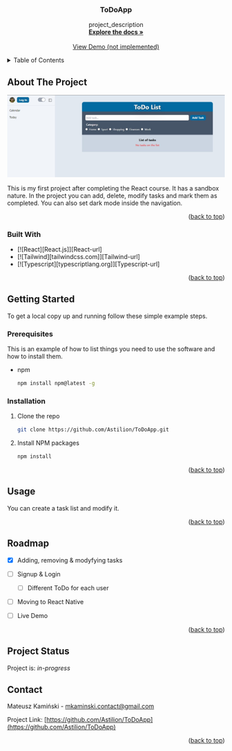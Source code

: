 <h3 align="center">ToDoApp</h3>

  <p align="center">
    project_description
    <br />
    <a href="https://github.com/Astilion/ToDoApp"><strong>Explore the docs »</strong></a>
    <br />
    <br />
    <a href="https://github.com/Astilion/ToDoApp">View Demo (not implemented)</a>
  </p>
</div>



<!-- TABLE OF CONTENTS -->
<details>
  <summary>Table of Contents</summary>
  <ol>
    <li>
      <a href="#about-the-project">About The Project</a>
      <ul>
        <li><a href="#built-with">Built With</a></li>
      </ul>
    </li>
    <li>
      <a href="#getting-started">Getting Started</a>
      <ul>
        <li><a href="#prerequisites">Prerequisites</a></li>
        <li><a href="#installation">Installation</a></li>
      </ul>
    </li>
    <li><a href="#usage">Usage</a></li>
    <li><a href="#roadmap">Roadmap</a></li>
    <li><a href="#license">License</a></li>
    <li><a href="#contact">Contact</a></li>
    <li><a href="#acknowledgments">Acknowledgments</a></li>
  </ol>
</details>



<!-- ABOUT THE PROJECT -->
## About The Project

![ToDo Screen Shot](./src/assets/preview.jpg)

This is my first project after completing the React course. It has a sandbox nature. 
In the project you can add, delete, modify tasks and mark them as completed. You can also set dark mode inside the navigation.

<p align="right">(<a href="#readme-top">back to top</a>)</p>



### Built With

* [![React][React.js]][React-url]
* [![Tailwind][tailwindcss.com]][Tailwind-url]
* [![Typescript][typescriptlang.org]][Typescript-url]

<p align="right">(<a href="#readme-top">back to top</a>)</p>



## Getting Started
To get a local copy up and running follow these simple example steps.

### Prerequisites

This is an example of how to list things you need to use the software and how to install them.
* npm
  ```sh
  npm install npm@latest -g
  ```

### Installation

1. Clone the repo
   ```sh
   git clone https://github.com/Astilion/ToDoApp.git
   ```
2. Install NPM packages
   ```sh
   npm install
   ```


<p align="right">(<a href="#readme-top">back to top</a>)</p>



<!-- USAGE EXAMPLES -->
## Usage
You can create a task list and modify it.

<p align="right">(<a href="#readme-top">back to top</a>)</p>



<!-- ROADMAP -->
## Roadmap

- [x] Adding, removing & modyfying tasks
- [ ] Signup & Login
    - [ ] Different ToDo for each user 
- [ ] Moving to React Native
- [ ] Live Demo


<p align="right">(<a href="#readme-top">back to top</a>)</p>







## Project Status
Project is: _in-progress_ 

<!-- CONTACT -->
## Contact

Mateusz Kamiński -  mkaminski.contact@gmail.com

Project Link: [https://github.com/Astilion/ToDoApp](https://github.com/Astilion/ToDoApp)

<p align="right">(<a href="#readme-top">back to top</a>)</p>



